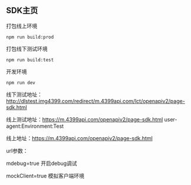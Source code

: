 ## SDK主页

打包线上环境
```
npm run build:prod
```
打包线下测试环境
```
npm run build:test
```
开发环境
```
npm run dev
```

线下测试地址：http://dlstest.img4399.com/redirect/m.4399api.com/lct/openapiv2/page-sdk.html

线上测试地址：https://m.4399api.com/openapiv2/page-sdk.html     user-agent:Environment:Test

线上地址：https://m.4399api.com/openapiv2/page-sdk.html


url参数：

mdebug=true 开启debug调试

mockClient=true 模拟客户端环境
